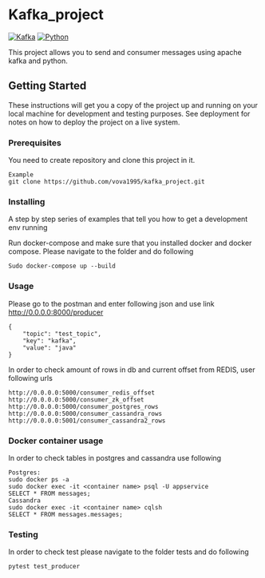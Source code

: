 # Kafka_project
[![Kafka](https://img.shields.io/badge/streaming_platform-kafka-black.svg?style=flat-square)](https://kafka.apache.org)
[![Python](https://img.shields.io/badge/python-3.6+-blue.svg?style=flat-square)](https://www.python.org)

This project allows you to send and consumer messages using apache kafka and python.

## Getting Started

These instructions will get you a copy of the project up and running on your local machine for development and testing purposes. See deployment for notes on how to deploy the project on a live system.

### Prerequisites

You need to create repository and clone this project in it.

```
Example
git clone https://github.com/vova1995/kafka_project.git
```

### Installing

A step by step series of examples that tell you how to get a development env running

Run docker-compose and make sure that you installed docker and docker compose. Please navigate to the folder and do following
```
Sudo docker-compose up --build
```
### Usage
Please go to the postman and enter following json and use link http://0.0.0.0:8000/producer

```
{
	"topic": "test_topic",
	"key": "kafka",
	"value": "java"
}
```
In order to check amount of rows in db and current offset from REDIS, user following urls

```
http://0.0.0.0:5000/consumer_redis_offset
http://0.0.0.0:5000/consumer_zk_offset
http://0.0.0.0:5000/consumer_postgres_rows
http://0.0.0.0:5000/consumer_cassandra_rows
http://0.0.0.0:5001/consumer_cassandra2_rows

```
### Docker container usage
In order to check tables in postgres and cassandra use following
```
Postgres:
sudo docker ps -a
sudo docker exec -it <container name> psql -U appservice
SELECT * FROM messages;
Cassandra
sudo docker exec -it <container name> cqlsh
SELECT * FROM messages.messages;

```
### Testing
In order to check test please navigate to the folder tests and do following
```
pytest test_producer
```
